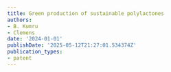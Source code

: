 ```yaml
---
title: Green production of sustainable polylactones
authors:
- B. Kumru
- Clemens
date: '2024-01-01'
publishDate: '2025-05-12T21:27:01.534374Z'
publication_types:
- patent
---
```

